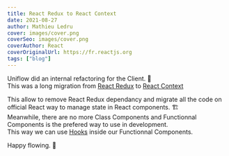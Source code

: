 ```yaml
---
title: React Redux to React Context
date: 2021-08-27
author: Mathieu Ledru
cover: images/cover.png
coverSeo: images/cover.png
coverAuthor: React
coverOriginalUrl: https://fr.reactjs.org
tags: ["blog"]
---
```


Uniflow did an internal refactoring for the Client. 💪  
This was a long migration from [React Redux](https://react-redux.js.org) to [React Context](https://fr.reactjs.org/docs/context.html)

This allow to remove React Redux dependancy and migrate all the code on official React way to manage state in React components. 🏗  
Meanwhile, there are no more Class Components and Functionnal Components is the prefered way to use in development.  
This way we can use [Hooks](https://fr.reactjs.org/docs/hooks-intro.html) inside our Functionnal Components.

Happy flowing. 🎉